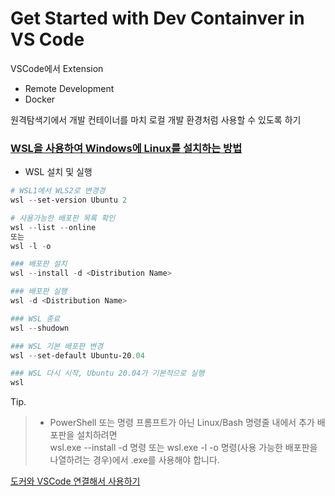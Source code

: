 # Get Started with Dev Containver in VS Code

VSCode에서 Extension
- Remote Development
- Docker

원격탐색기에서 
개발 컨테이너를 마치 로컬 개발 환경처럼 사용할 수 있도록 하기

### [WSL을 사용하여 Windows에 Linux를 설치하는 방법][link-wsl-install]

- WSL 설치 및 실행
```powershell
# WSL1에서 WLS2로 변경경
wsl --set-version Ubuntu 2

# 사용가능한 배포판 목록 확인
wsl --list --online
또는
wsl -l -o

### 배포판 설치
wsl --install -d <Distribution Name>

### 배포판 실행
wsl -d <Distribution Name>

### WSL 종료
wsl --shudown

### WSL 기본 배포판 변경
wsl --set-default Ubuntu-20.04

### WSL 다시 시작, Ubuntu 20.04가 기본적으로 실행
wsl

```

Tip.
> - PowerShell 또는 명령 프롬프트가 아닌 Linux/Bash 명령줄 내에서 추가 배포판을 설치하려면 <br/>
> wsl.exe --install -d <Distribution Name> 명령 또는 wsl.exe -l -o 명령(사용 가능한 배포판을 나열하려는 경우)에서 .exe를 사용해야 합니다.





[도커와 VSCode 연결해서 사용하기][link-youtube]


[link-youtube]: https://www.youtube.com/watch?v=dyR6Wt3Nt-I

[link-wsl-install]: https://learn.microsoft.com/ko-kr/windows/wsl/install